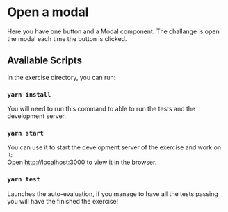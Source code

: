 # Open a modal

Here you have one button and a Modal component. The challange is open
the modal each time the button is clicked.

## Available Scripts

In the exercise directory, you can run:

### `yarn install`
You will need to run this command to able to run the tests and the development server.

### `yarn start`

You can use it to start the development server of the exercise and work on it:<br />
Open [http://localhost:3000](http://localhost:3000) to view it in the browser.


### `yarn test`

Launches the auto-evaluation, if you manage to have all the tests passing you will have the finished the exercise!<br />
